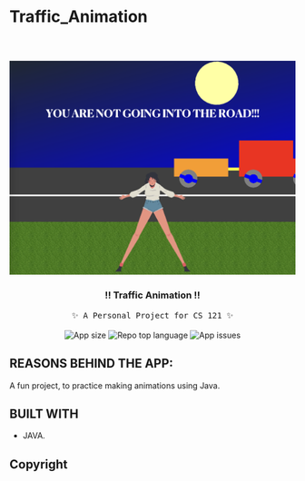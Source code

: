 # Traffic_Animation
## 
<!-- PROJECT LOGO -->
<br />
<p align="center">
  <a href="https://github.com/AdamDoingTech/Traffic_Animation/blob/main/Images/Demo_Image.png?raw=true">
    <img src="https://github.com/AdamDoingTech/Traffic_Animation/blob/main/Images/Demo_Image.png?raw=true" alt="Anime Wallpapre Demo">
  </a>

  <h3 align="center">!! Traffic Animation !!</h3>

  <p align="center">
    <samp>✨ A Personal Project for CS 121 ✨</samp><br/>
    <br/>
  <img alt="App size" src="https://img.shields.io/github/repo-size/atomlabx/AniWall_Ver3?color=blue&label=app%20size&style=for-the-badge">
  <img alt="Repo top language" src="https://img.shields.io/github/languages/top/atomlabx/AniWall_Ver3?color=important&style=for-the-badge">
  <img alt="App issues" src="https://img.shields.io/bitbucket/issues-raw/atomlabx/AniWall_Ver3?color=important&style=for-the-badge">
    </p>
    

## REASONS BEHIND THE APP:
A fun project, to practice making animations using Java.

<!-- BUILT USING -->
## BUILT WITH
* JAVA.
 
<!-- CONTRIBUTING GUIDELINES -->
<!-- LICENSE -->
## Copyright
